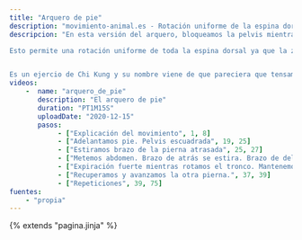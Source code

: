 ```yaml
---
title: "Arquero de pie"
description: "movimiento-animal.es - Rotación uniforme de la espina dorsal, bloqueando la pelvis y rotando los hombros."
descripcion: "En esta versión del arquero, bloqueamos la pelvis mientras hacemos una suave rotación de hombros. 

Esto permite una rotación uniforme de toda la espina dorsal ya que la zona lumbar es hipermóvil y por ello la dejamos fija.


Es un ejercio de Chi Kung y su nombre viene de que pareciera que tensamos un arco."
videos: 
    -  name: "arquero_de_pie"
       description: "El arquero de pie"
       duration: "PT1M15S"
       uploadDate: "2020-12-15"
       pasos:
            - ["Explicación del movimiento", 1, 8]       
            - ["Adelantamos pie. Pelvis escuadrada", 19, 25]
            - ["Estiramos brazo de la pierna atrasada", 25, 27]      
            - ["Metemos abdomen. Brazo de atrás se estira. Brazo de delante se pliega.", 27, 35]
            - ["Expiración fuerte mientras rotamos el tronco. Mantenemos apnea dos segundos.", 35, 37]
            - ["Recuperamos y avanzamos la otra pierna.", 37, 39]
            - ["Repeticiones", 39, 75]
fuentes:
    - "propia"
---
```

{% extends "pagina.jinja" %}
